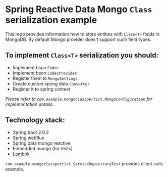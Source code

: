 # Spring Reactive Data Mongo `Class` serialization example
This repo provides information how to store entities with `Class<T>` fields in MongoDB.
By default Mongo provider does't support such field types.

## To implement `Class<T>` serialization you should:
* Implement bson `Codec`
* Implement bson `CodecProvider`
* Register them to `MongoSettings`
* Create custom spring data `Converter`
* Register it to spring context

_Please refer to `com.example.mongoclasspertist.MongoConfiguration` for implementation details._


## Technology stack:
* Spring boot 2.0.2
* Spring webflux
* Spring data mongo reactive
* Embedded mongo (for tests)
* Lombok

`com.example.mongoclasspertist.ServiceRepositoryTest` provides client calls example.
